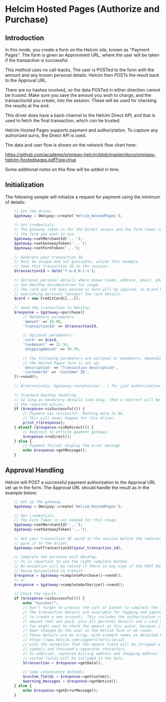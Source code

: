 Helcim Hosted Pages (Authorize and Purchase)
============================================

Introduction
------------

In this mode, you create a form on the Helcim site, known as "Payment Pages".
The form is given an Approvment URL, where the user will be taken if the
transaction is successful.

This method uses no call-backs. The user is POSTed to the form with the amount
and any known personal details. Helcim then POSTs the result back to the Approval
URL.

There are no hashes involved, so the data POSTed in either direction cannot be trusted.
Make sure you save the amount you wish to charge, and the transactionId you create,
into the session. These will be used for checking the results at the end.

This driver does have a back-channel to the Helcim Direct API, and that is used to
fetch the final transaction, which *can* be trusted.

Helcim Hosted Pages supports payment and authoriziation. To capture any authorized sums,
the Direct API is used.

The data and user flow is shown on the network flow chart here:

https://github.com/academe/omnipay-helcim/blob/master/docs/omnipay-helcim-hostedpages.pdf?raw=true

Some additional notes on this flow will be added in time.

Initialization
--------------

The following sample will initialize a request for payment using the minimum of details:

```php
    // Get the driver.
    $gateway = Omnipay::create('Helcim_HostedPages');
    
    // Set credentials.
    // The gateway token is for the Direct access and the form token identifies
    // the form you want to use.
    $gateway->setMerchantId('...');
    $gateway->setGatewayToken('...');
    $gateway->setFormToken('...');
    
    // Generate your transaction ID.
    // Must be unique and not guessable, unlike this example.
    // Save this transaction ID in the session.
    $transactionId = date('Y-m-d_H-i-s');
    
    // Optional personal details where known (name, address, email, phone).
    // See OmniPay documentation for usage.
    // The card and CVV data passed in hwre will be ignored, so $card here is
    // everything personal *except* the card details.
    $card = new CreditCard([...]);
    
    // Send the transaction to OmniPay.
    $response = $gateway->purchase([
        // Mandatory parameters:
        'amount' => 10.00,
        'transactionId' => $transactionId,
        
        // Optional parameters:
        'card' => $card,
        'taxAmount' => 12.34,
        'shippingAmount' => 56.78,
        
        // The following parameters are optional or mandatory, depending on how
        // the Hosted Pages form is set up:
        'description' => "Transaction description",
        'customerId' => 'Customer ID',
    ])->send();
    
    // Alternatively, $gateway->autyhorize(...) for just authorization.
    
    // Standard OmniPay handling.
    // So long as mandatory details look okay, then a redirect will be
    // the required action.
    if ($response->isSuccessful()) {
        // Payment was successful. Nothing more to do.
        // This will never happen for this driver.
        print_r($response);
    } elseif ($response->isRedirect()) {
        // Redirect to offsite payment gateway.
        $response->redirect();
    } else {
        // Payment failed: display the error message.
        echo $response->getMessage();
    }
```

Approval Handling
-----------------

Helcim will POST a successful payment authorization to the Approval URL set up in the form.
The Approval URL should handle the result as in the example below:

```php
    // Set up the gateway.
    $gateway = Omnipay::create('Helcim_HostedPages');
    
    // Set credentials.
    // The Form Token is not needed for this stage.
    $gateway->setMerchantId('...');
    $gateway->setGatewayToken('...');
    
    // Get your transaction ID saved in the session before the redirect, and
    // give it to the driver.
    $gateway->setTransactionId($your_transaction_id);
    
    // Complete the purchase with OmniPay.
    // It is important to use the right complete method.
    // An exception will be raised if there is any sign of the POST data
    // being manipulated in transit.
    $response = $gateway->completePurchase()->send();
    // or
    $response = $gateway->completeAuthorize()->send();
    
    // Check the result.
    if ($response->isSuccessful()) {
        echo "Success!";
        // Don't forget to process the cart or basket to complete the transaction.
        // The transaction details are available for logging and capturing (perhaps
        // to create a new account). This includes the authorization code and the
        // amount that was paid, plus all personal details and a card summary.
        // You might want to check the amount at this point, because it could have
        // been changed by the user in the Helcim form or en-route.
        // These details are an array, with element names as detailed here:
        // https://www.helcim.com/support/?article=115
        // with the exception that the amount field will be stripped of any currency
        // symbols and thousand's-separator characters.
        // In addition, captured billing address and shipping address fields, and any
        // custom fields will be included in the data.
        $transaction = $response->getData();
        
        // Some convenience methods:
        $custom_fields = $response->getCustom();
        $warning_messages = $response->getNotice();
    } else {
        echo $response->getErrorMessage();
    }
```
